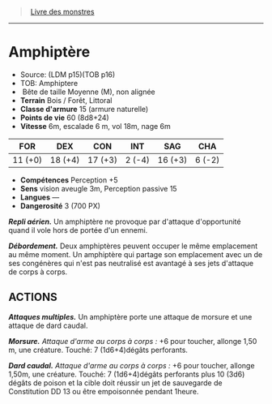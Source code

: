 ﻿> [Livre des monstres](tome_of_beasts.md)

---

# Amphiptère

- Source: (LDM p15)(TOB p16)
- TOB: Amphiptere
-  Bête de taille Moyenne (M), non alignée
- **Terrain** Bois / Forêt, Littoral
- **Classe d'armure** 15 (armure naturelle)
- **Points de vie** 60 (8d8+24)
- **Vitesse** 6m, escalade 6 m, vol 18m, nage 6m

|FOR|DEX|CON|INT|SAG|CHA|
|---|---|---|---|---|---|
|11 (+0)|18 (+4)|17 (+3)|2 (-4)|16 (+3)|6 (-2)|

- **Compétences** Perception +5
- **Sens** vision aveugle 3m, Perception passive 15
- **Langues** —
- **Dangerosité** 3 (700 PX)

**_Repli aérien._** Un amphiptère ne provoque par d'attaque d'opportunité quand il vole hors de portée d'un ennemi.

**_Débordement._** Deux amphiptères peuvent occuper le même emplacement au même moment. Un amphiptère qui partage son emplacement avec un de ses congénères qui n'est pas neutralisé est avantagé à ses jets d'attaque de corps à corps.

## ACTIONS

**_Attaques multiples._** Un amphiptère porte une attaque de morsure et une attaque de dard caudal.

**_Morsure._** _Attaque d'arme au corps à corps :_ +6 pour toucher, allonge 1,50 m, une créature. Touché: 7 (1d6+4)dégâts perforants.

**_Dard caudal._** _Attaque d'arme au corps à corps :_ +6 pour toucher, allonge 1,50m, une créature. Touché: 7 (1d6+4)dégâts perforants plus 10 (3d6) dégâts de poison et la cible doit réussir un jet de sauvegarde de Constitution DD 13 ou être empoisonnée pendant 1heure.

